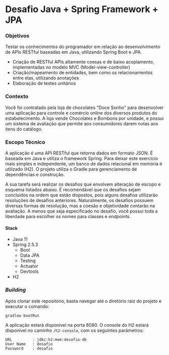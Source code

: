 # Desafio Java + Spring Framework + JPA

### Objetivos

Testar os conhecimentos do programador em relação ao desenvolvimento de APIs RESTful baseadas em Java, utilizando
Spring Boot e JPA.

* Criação de RESTful APIs altamente coesas e de baixo acoplamento, implementadas no modelo MVC (Model-view-controller)
* Criação/mapeamento de entidades, bem como os relacionamentos entre elas, utilizando anotações
* Elaboração de testes unitários

### Contexto

Você foi contratado pela loja de chocolates "Doce Sonho" para desenvolver uma aplicação para controle e comércio online
dos diversos produtos do estabelecimento. A loja vende Chocolates e Bombons por unidade, e possui um sistema de
avaliação que permite aos consumidores darem notas aos itens do catálogo.

### Escopo Técnico

A aplicação é uma API RESTful que retorna dados em formato JSON. É baseada em Java e utiliza o framework Spring.
Para deixar este exercício mais simples e independente, um banco de dados relacional em memória é utilizado (H2). O
projeto utiliza o Gradle para gerenciamento de dependências e construção.

A sua tarefa será realizar os desafios que envolvem alteração de escopo e esquema listados abaixo. É recomendável que
os desafios sejam concluídos na ordem que estão dispostos, pois alguns desafios utilizarão resoluções de desafios
anteriores. Naturalmente, os desafios possuem diversas formas de resolução, mas a coesão e objetividade contarão na
avaliação. A menos que seja especificado no desafio, você possui toda a liberdade para escolher os nomes para classes
e _endpoints_.

#### Stack

* Java 11
* Spring 2.5.3
  * Boot
  * Data JPA
  * Testing
  * Actuator
  * Devtools
* H2

### *Building*

Após clonar este repositório, basta navegar até o diretório raiz do projeto e executar o comando:

```gradlew bootRun```

A aplicação estará disponível na porta 8080. O console do H2 estará disponível no caminho ```/h2-console```, com os
seguintes parâmetros: 

```
URL         : jdbc:h2:mem:desafio-db
User Name   : desafio
Password    : desafio
```
